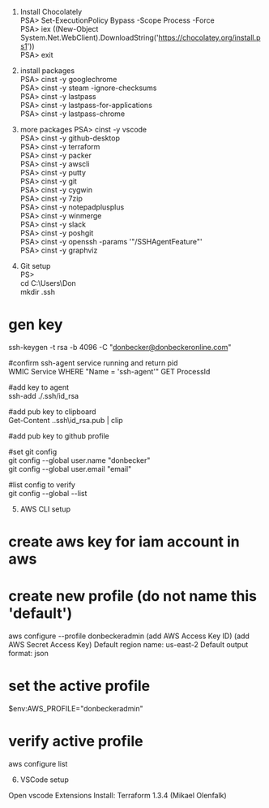 1. Install Chocolately  
PSA> Set-ExecutionPolicy Bypass -Scope Process -Force  
PSA> iex ((New-Object System.Net.WebClient).DownloadString('https://chocolatey.org/install.ps1'))  
PSA> exit  

2. install packages  
PSA> cinst -y googlechrome  
PSA> cinst -y steam -ignore-checksums  
PSA> cinst -y lastpass  
PSA> cinst -y lastpass-for-applications  
PSA> cinst -y lastpass-chrome  

3. more packages
PSA> cinst -y vscode  
PSA> cinst -y github-desktop  
PSA> cinst -y terraform  
PSA> cinst -y packer  
PSA> cinst -y awscli  
PSA> cinst -y putty  
PSA> cinst -y git  
PSA> cinst -y cygwin  
PSA> cinst -y 7zip  
PSA> cinst -y notepadplusplus  
PSA> cinst -y winmerge  
PSA> cinst -y slack  
PSA> cinst -y poshgit  
PSA> cinst -y openssh -params '"/SSHAgentFeature"'  
PSA> cinst -y graphviz  

4. Git setup  
PS>   
cd C:\Users\Don  
mkdir .ssh  

# gen key  
ssh-keygen -t rsa -b 4096 -C "donbecker@donbeckeronline.com"  

#confirm ssh-agent service running and return pid  
WMIC Service WHERE "Name = 'ssh-agent'" GET ProcessId  

#add key to agent  
ssh-add ./.ssh/id_rsa  

#add pub key to clipboard  
Get-Content .\.ssh\id_rsa.pub | clip  

#add pub key to github profile  

#set git config   
git config --global user.name "donbecker"  
git config --global user.email "email"  

#list config to verify   
git config --global --list  


5. AWS CLI setup

# create aws key for iam account in aws

# create new profile (do not name this 'default')
aws configure --profile donbeckeradmin
(add AWS Access Key ID)
(add AWS Secret Access Key)
Default region name: us-east-2
Default output format: json

# set the active profile 
$env:AWS_PROFILE="donbeckeradmin"

# verify active profile
aws configure list


6. VSCode setup

Open vscode
Extensions
Install: 
Terraform 1.3.4 (Mikael Olenfalk)
